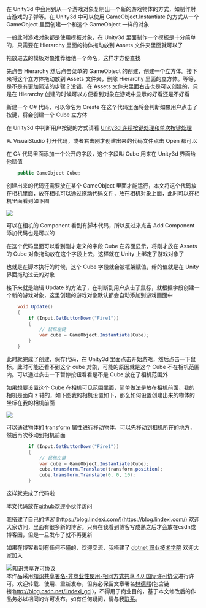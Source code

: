
在 Unity3d 中会用到从一个游戏对象复制出一个新的游戏物体的方式，如制作射击游戏的子弹等。在 Unity3d 中可以使用 GameObject.Instantiate 的方式从一个 GameObject 里面创建一个和这个 GameObject 一样的对象

<!--more-->


<!-- CreateTime:2020/3/18 8:19:25 -->

<!-- 发布 -->

一般此时游戏对象都是使用模板对象，在 Unity3d 里面制作一个模板是十分简单的，只需要在 Hierarchy 里面的物体拖动放到 Assets 文件夹里面就可以了

拖放进去的模板对象推荐给他一个命名，这样才方便查找

先点击 Hierarchy 然后点击菜单的 GameObject 的创建，创建一个立方体。接下来将这个立方体拖动放到 Assets 文件夹，删除 Hierarchy 里面的立方体。等等，是不是有更加简洁的步骤？没错，在 Assets 文件夹里面右击也是可以创建的，只是在 Hierarchy 创建的时候可以方便看到对象在游戏中显示的好看还是不好看

新建一个 C# 代码，可以命名为 Create 在这个代码里面将会判断如果用户点击了按键，将会创建一个 Cube 立方体

在 Unity3d 中判断用户按键的方式请看 [Unity3d 连续按键处理和单次按键处理](https://blog.lindexi.com/post/Unity3d-%E8%BF%9E%E7%BB%AD%E6%8C%89%E9%94%AE%E5%A4%84%E7%90%86%E5%92%8C%E5%8D%95%E6%AC%A1%E6%8C%89%E9%94%AE%E5%A4%84%E7%90%86.html)

从 VisualStudio 打开代码，或者右击刚才创建出来的代码文件点击 Open 都可以

在 C# 代码里面添加一个公开的字段，这个字段叫 Cube 用来在 Unity3d 界面给他赋值

```csharp
    public GameObject Cube;
```

创建出来的代码还需要放在某个 GameObject 里面才能运行，本文将这个代码放在相机里面，放在相机可以通过拖动代码文件，放在相机对象上面，此时可以在相机里面看到如下图

<!-- ![](image/Unity3D 用对象创建对象/Unity3D 用对象创建对象0.png) -->

![](http://image.acmx.xyz/lindexi%2F20203172214153914.jpg)

可以在相机的 Component 看到有脚本代码，所以反过来点击 Add Component 添加代码也是可以的

在这个代码里面可以看到刚才定义的字段 Cube 在界面显示，将刚才放在 Assets 的 Cube 对象拖动放在这个字段上去，这样就在 Unity 上绑定了游戏对象了

也就是在脚本执行的时候，这个 Cube 字段就会被框架赋值，给的值就是在 Unity 界面拖动过去的对象

接下来就是编辑 Update 的方法了，在判断到用户点击了鼠标，就根据字段创建一个新的游戏对象，这里创建的游戏对象默认都会自动添加到游戏画面中

```csharp
    void Update()
    {
        if (Input.GetButtonDown("Fire1"))
        {
            // 鼠标左键
            var cube = GameObject.Instantiate(Cube);
        }
    }
```

此时就完成了创建，保存代码，在 Unity3d 里面点击开始游戏，然后点击一下鼠标。此时可能还看不到这个 cube 对象，可能的原因就是这个 Cube 不在相机范围内。可以通过点击一下暂停按钮看看是不是 Cube 放在了相机范围外

如果想要设置这个 Cube 在相机可见范围里面，简单做法是放在相机前面，我的相机是面向 z 轴的，如下图我的相机设置如下，那么如何设置创建出来的物体的坐标在我的相机前面

<!-- ![](image/Unity3D 用对象创建对象/Unity3D 用对象创建对象1.png) -->

![](http://image.acmx.xyz/lindexi%2F20203172219565817.jpg)

可以通过物体的 transform 属性进行移动物体，可以先移动到相机所在的地方，然后再次移动到相机前面

```csharp
        if (Input.GetButtonDown("Fire1"))
        {
            // 鼠标左键
            var cube = GameObject.Instantiate(Cube);
            cube.transform.Translate(transform.position);
            cube.transform.Translate(0, 0, 10);
        }
```

这样就完成了代码啦

本文代码放在[github](https://github.com/lindexi/lindexi_gd/tree/eac5d4aa2b48dc9322d97e6f676937af1017f205/unity/BeanairnalkeDayhojafayhe)欢迎小伙伴访问



我搭建了自己的博客 [https://blog.lindexi.com/](https://blog.lindexi.com/) 欢迎大家访问，里面有很多新的博客。只有在我看到博客写成熟之后才会放在csdn或博客园，但是一旦发布了就不再更新

如果在博客看到有任何不懂的，欢迎交流，我搭建了 [dotnet 职业技术学院](https://t.me/dotnet_campus) 欢迎大家加入

<a rel="license" href="http://creativecommons.org/licenses/by-nc-sa/4.0/"><img alt="知识共享许可协议" style="border-width:0" src="https://licensebuttons.net/l/by-nc-sa/4.0/88x31.png" /></a><br />本作品采用<a rel="license" href="http://creativecommons.org/licenses/by-nc-sa/4.0/">知识共享署名-非商业性使用-相同方式共享 4.0 国际许可协议</a>进行许可。欢迎转载、使用、重新发布，但务必保留文章署名[林德熙](http://blog.csdn.net/lindexi_gd)(包含链接:http://blog.csdn.net/lindexi_gd )，不得用于商业目的，基于本文修改后的作品务必以相同的许可发布。如有任何疑问，请与我[联系](mailto:lindexi_gd@163.com)。